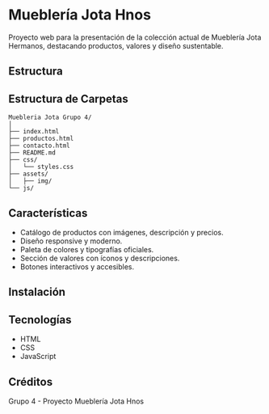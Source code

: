 # Mueblería Jota Hnos

Proyecto web para la presentación de la colección actual de Mueblería Jota Hermanos, destacando productos, valores y diseño sustentable.

## Estructura

## Estructura de Carpetas

```
Muebleria Jota Grupo 4/
│
├── index.html
├── productos.html
├── contacto.html
├── README.md
├── css/
│   └── styles.css
├── assets/
│   ├── img/
└── js/
```

## Características

- Catálogo de productos con imágenes, descripción y precios.
- Diseño responsive y moderno.
- Paleta de colores y tipografías oficiales.
- Sección de valores con íconos y descripciones.
- Botones interactivos y accesibles.

## Instalación

## Tecnologías

- HTML
- CSS
- JavaScript


## Créditos

Grupo 4 - Proyecto Mueblería Jota Hnos
